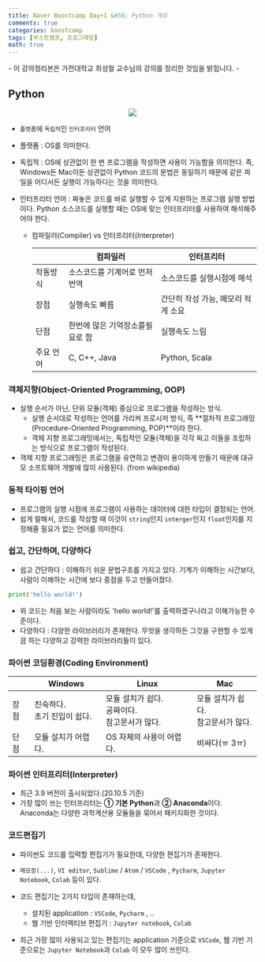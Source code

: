```yaml
---
title: Naver Boostcamp Day+1 &#58; Python 개요
comments: true
categories: boostcamp
tags: [부스트캠프, 프로그래밍]
math: true
---
```


\- 이 강의정리본은 가천대학교 최성철 교수님의 강의를 정리한 것임을 밝힙니다. \-

## Python

<p align='center'><img src="https://user-images.githubusercontent.com/37925813/104911462-3c049380-59ce-11eb-890e-e3afcb51ab05.png"/></p>

- `플랫폼`에 `독립적`인 `인터프리터` 언어

- 플랫폼 : OS를 의미한다.

- 독립적 : OS에 상관없이 한 번 프로그램을 작성하면 사용이 가능함을 의미한다. 즉, Windows든 Mac이든 상관없이 Python 코드의 문법은 동일하기 때문에 같은 파일을 어디서든 실행이 가능하다는 것을 의미한다.

- 인터프리터 언어 : 짜놓은 코드를 바로 실행할 수 있게 지원하는 프로그램 실행 방법이다. Python 소스코드를 실행할 때는 OS에 맞는 인터프리터를 사용하여 해석해주어야 한다.

  - 컴파일러(Compiler) vs 인터프리터(Interpreter)

    |           | 컴파일러                        | 인터프리터                         |
    | --------- | ------------------------------- | ---------------------------------- |
    | 작동방식  | 소스코드를 기계어로 먼저 번역   | 소스코드를 실행시점에 해석         |
    | 장점      | 실행속도 빠름                   | 간단히 작성 가능, 메모리 적게 소요 |
    | 단점      | 한번에 많은 기억장소를필요로 함 | 실행속도 느림                      |
    | 주요 언어 | C, C++, Java                    | Python, Scala                      |



### 객체지향(Object-Oriented Programming, OOP)

- 실행 순서가 아닌, 단위 모듈(객체) 중심으로 프로그램을 작성하는 방식.
  - 실행 순서대로 작성하는 언어를 가리켜 프로시저 방식, 즉 **절차적 프로그래밍(Procedure-Oriented Programming, POP)**이라 한다.
  - 객체 지향 프로그래밍에서는, 독립적인 모듈(객체)을 각각 짜고 이들을 조립하는 방식으로 프로그램이 작성된다.
- 객체 지향 프로그래밍은 프로그램을 유연하고 변경이 용이하게 만들기 때문에 대규모 소프트웨어 개발에 많이 사용된다. (from wikipedia)



### 동적 타이핑 언어

- 프로그램의 실행 시점에 프로그램이 사용하는 데이터에 대한 타입이 결정되는 언어.
- 쉽게 말해서, 코드를 작성할 때 이것이 `string`인지 `interger`인지 `float`인지를 지정해줄 필요가 없는 언어를 의미한다.



### 쉽고, 간단하며, 다양하다

- 쉽고 간단하다 : 이해하기 쉬운 문법구조를 가지고 있다. 기계가 이해하는 시간보다, 사람이 이해하는 시간에 보다 중점을 두고 만들어졌다.

```python
print('hello world!')
```

- 위 코드는 처음 보는 사람이라도 'hello world!'를 출력하겠구나라고 이해가능한 수준이다.
- 다양하다 : 다양한 라이브러리가 존재한다. 무엇을 생각하든 그것을 구현할 수 있게끔 하는 다양하고 강력한 라이브러리들이 있다.



### 파이썬 코딩환경(Coding Environment)

|      | Windows                           | Linux                                                    | Mac                                     |
| ---- | --------------------------------- | -------------------------------------------------------- | --------------------------------------- |
| 장점 | 친숙하다. <br />초기 진입이 쉽다. | 모듈 설치가 쉽다. <br />공짜이다. <br />참고문서가 많다. | 모듈 설치가 쉽다.<br />참고문서가 많다. |
| 단점 | 모듈 설치가 어렵다.               | OS 자체의 사용이 어렵다.                                 | 비싸다(ㅠ 3ㅠ)                          |



### 파이썬 인터프리터(Interpreter)

- 최근 3.9 버전이 출시되었다.(20.10.5 기준)
- 가장 많이 쓰는 인터프리터는 **① 기본 Python**과 **② Anaconda**이다. Anaconda는 다양한 과학계산용 모듈들을 묶어서 패키지화한 것이다.



### 코드편집기

- 파이썬도 코드를 입력할 편집기가 필요한데, 다양한 편집기가 존재한다.
- `메모장(...)`, `VI editor`, `Sublime` / `Atom` / `VSCode` , `Pycharm`, `Jupyter Notebook`, `Colab` 등이 있다.
- 코드 편집기는 2가지 타입이 존재하는데,
  - 설치된 application : `VSCode`, `Pycharm` , ..
  - 웹 기반 인터랙티브 편집기 : `Jupyter notebook`, `Colab`

- 최근 가장 많이 사용되고 있는 편집기는 application 기준으로 `VSCode`, 웹 기반 기준으로는 `Jupyter Notebook`과 `Colab` 이 모두 많이 쓰인다.
